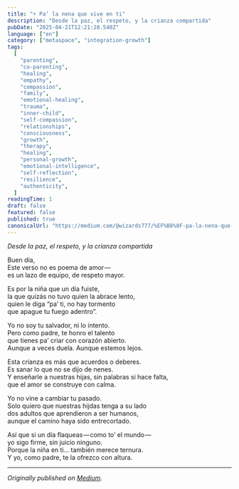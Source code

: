 ```yaml
---
title: "☀️ Pa’ la nena que vive en ti"
description: "Desde la paz, el respeto, y la crianza compartida"
pubDate: "2025-04-21T12:21:28.540Z"
language: ["en"]
category: ["metaspace", "integration-growth"]
tags:
  [
    "parenting",
    "co-parenting",
    "healing",
    "empathy",
    "compassion",
    "family",
    "emotional-healing",
    "trauma",
    "inner-child",
    "self-compassion",
    "relationships",
    "consciousness",
    "growth",
    "therapy",
    "healing",
    "personal-growth",
    "emotional-intelligence",
    "self-reflection",
    "resilience",
    "authenticity",
  ]
readingTime: 1
draft: false
featured: false
published: true
canonicalUrl: "https://medium.com/@wizards777/%EF%B8%8F-pa-la-nena-que-vive-en-ti-511949b6c3c0"
---
```


_Desde la paz, el respeto, y la crianza compartida_

Buen día,<br>Este verso no es poema de amor — <br>es un lazo de equipo, de respeto mayor.

Es por la niña que un día fuiste,<br>la que quizás no tuvo quien la abrace lento,<br>quien le diga “pa’ ti, no hay tormento<br>que apague tu fuego adentro”.

Yo no soy tu salvador, ni lo intento.<br>Pero como padre, te honro el talento<br>que tienes pa’ criar con corazón abierto.<br>Aunque a veces duela. Aunque estemos lejos.

Esta crianza es más que acuerdos o deberes.<br>Es sanar lo que no se dijo de nenes.<br>Y enseñarle a nuestras hijas, sin palabras si hace falta,<br>que el amor se construye con calma.

Yo no vine a cambiar tu pasado.<br>Solo quiero que nuestras hijdas tenga a su lado<br>dos adultos que aprendieron a ser humanos,<br>aunque el camino haya sido entrecortado.

Así que si un día flaqueas — como to’ el mundo — <br>yo sigo firme, sin juicio ninguno.<br>Porque la niña en ti… también merece ternura.<br>Y yo, como padre, te la ofrezco con altura.

---

_Originally published on [Medium](https://medium.com/@wizards777/%EF%B8%8F-pa-la-nena-que-vive-en-ti-511949b6c3c0)._
